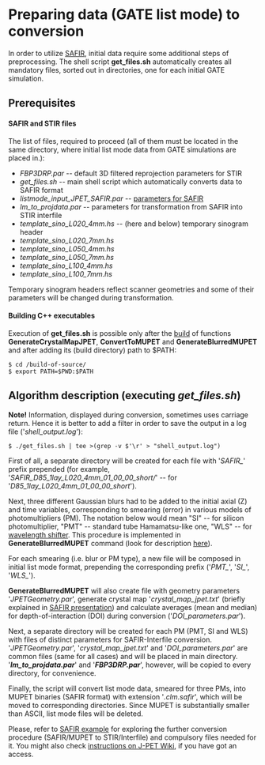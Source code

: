 # Preparing data (GATE list mode) to conversion

In order to utilize [SAFIR](http://stir.sourceforge.net/MIC2015UsersMeeting/STIR_UM2015_Fischer_SAFIRInputFileFormat.pdf "PowerPoint Presentation"), initial data require some additional steps of preprocessing. The shell script **get_files.sh** automatically creates all mandatory files, sorted out in directories, one for each initial GATE simulation.

## Prerequisites
#### SAFIR and STIR files
The list of files, required to proceed (all of them must be located in the same directory, where initial list mode data from GATE simulations are placed in.):

* *FBP3DRP.par* -- default 3D filtered reprojection parameters for STIR
* *get_files.sh* -- main shell script which automatically converts data to SAFIR format
* *listmode_input_JPET_SAFIR.par* -- [parameters for SAFIR](https://github.com/UCL/STIR/tree/master/examples/SAFIR-listmode-virtual-scanner "details")
* *lm_to_projdata.par* -- parameters for transformation from SAFIR into STIR interfile
* *template_sino_L020_4mm.hs* -- (here and below) temporary sinogram header
* *template_sino_L020_7mm.hs*
* *template_sino_L050_4mm.hs*
* *template_sino_L050_7mm.hs*
* *template_sino_L100_4mm.hs*
* *template_sino_L100_7mm.hs*

Temporary sinogram headers reflect scanner geometries and some of their parameters will be changed during transformation.

#### Building C++ executables
Execution of **get_files.sh** is possible only after the [build](https://github.com/JPETTomography/listmode-to-safir) of functions **GenerateCrystalMapJPET**, **ConvertToMUPET** and **GenerateBlurredMUPET** and after adding its (build directory) path to $PATH:
```
$ cd /build-of-source/
$ export PATH=$PWD:$PATH
```

## Algorithm description (executing *get_files.sh*)
**Note!** Information, displayed during conversion, sometimes uses carriage return. Hence it is better to add a filter in order to save the output in a log file ('*shell_output.log*'):
```
$ ./get_files.sh | tee >(grep -v $'\r' > "shell_output.log")
```

First of all, a separate directory will be created for each file with '*SAFIR_*' prefix prepended (for example, '*SAFIR_D85_1lay_L020_4mm_01_00_00_short/*' -- for '*D85_1lay_L020_4mm_01_00_00_short*').

Next, three different Gaussian blurs had to be added to the initial axial (Z) and time variables, corresponding to smearing (error) in various models of photomultipliers (PM). The notation below would mean "SI" -- for silicon photomultiplier, "PMT" -- standard tube Hamamatsu-like one, "WLS" -- for [wavelength shifter](http://iopscience.iop.org/article/10.1088/0031-9155/53/7/002 "one of the articles"). This procedure is implemented in **GenerateBlurredMUPET** command (look for description [here](https://github.com/JPETTomography/listmode-to-safir)).

For each smearing (i.e. blur or PM type), a new file will be composed in initial list mode format, prepending the corresponding prefix ('*PMT_*', '*SI_*', '*WLS_*').

**GenerateBlurredMUPET** will also create file with geometry parameters '*JPETGeometry.par*', generate crystal map '*crystal_map_jpet.txt*' (briefly explained in [SAFIR presentation](http://stir.sourceforge.net/MIC2015UsersMeeting/STIR_UM2015_Fischer_SAFIRInputFileFormat.pdf "PowerPoint Presentation")) and calculate averages (mean and median) for depth-of-interaction (DOI) during conversion ('*DOI_parameters.par*').

Next, a separate directory will be created for each PM (PMT, SI and WLS) with files of distinct parameters for SAFIR-Interfile conversion. '*JPETGeometry.par*', '*crystal_map_jpet.txt*' and '*DOI_parameters.par*' are common files (same for all cases) and will be placed in main directory. '***lm_to_projdata.par***' and '***FBP3DRP.par***', however, will be copied to every directory, for convenience.

Finally, the script will convert list mode data, smeared for three PMs, into MUPET binaries (SAFIR format) with extension '*.clm.safir*', which will be moved to corresponding directories. Since MUPET is substantially smaller than ASCII, list mode files will be deleted.

Please, refer to [SAFIR example](https://github.com/UCL/STIR/tree/master/examples/SAFIR-listmode-virtual-scanner "example in STIR repository") for exploring the further conversion procedure (SAFIR/MUPET to STIR/Interfile) and compulsory files needed for it. You might also check [instructions on J-PET Wiki](http://koza.if.uj.edu.pl/petwiki/index.php/STIR_%28Software_for_Tomographic_Image_Reconstruction%29#SAFIR_module "SAFIR usage"), if you have got an access.
